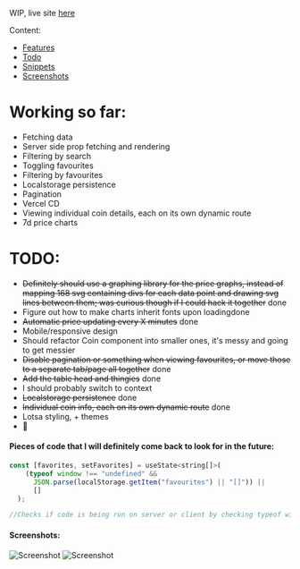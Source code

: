 WIP, live site [here](https://ars-futura-nextjs-crypto-tracker.vercel.app/)

Content:
- [Features](#working-so-far)
- [Todo](#todo)
- [Snippets](#pieces-of-code-that-i-will-definitely-come-back-to-look-for-in-the-future)
- [Screenshots](#screenshots)

# Working so far:

- Fetching data
- Server side prop fetching and rendering
- Filtering by search
- Toggling favourites
- Filtering by favourites
- Localstorage persistence
- Pagination
- Vercel CD
- Viewing individual coin details, each on its own dynamic route
- 7d price charts

# TODO:

- ~~Definitely should use a graphing library for the price graphs, instead of mapping 168 svg containing divs for each data point and drawing svg lines between them; was curious though if I could hack it together~~ done
- Figure out how to make charts inherit fonts upon loadingdone
- ~~Automatic price updating every X minutes~~ done
- Mobile/responsive design
- Should refactor Coin component into smaller ones, it's messy and going to get messier
- ~~Disable pagination or something when viewing favourites, or move those to a separate tab/page all together~~ done
- ~~Add the table head and thingies~~ done
- I should probably switch to context
- ~~Localstorage persistence~~ done
- ~~Individual coin info, each on its own dynamic route~~ done
- Lotsa styling, + themes
- 🤔

#### Pieces of code that I will definitely come back to look for in the future:

```javascript
const [favorites, setFavorites] = useState<string[]>(
    (typeof window !== "undefined" &&
      JSON.parse(localStorage.getItem("favourites") || "[]")) ||
      []
  );

//Checks if code is being run on server or client by checking typeof window, needs to be in quotation for some reason, if "undefined", means server, short-circuits, goes to fallback "[]", if not, gets localstorage key, which returns null if it doesn't exist, again falling back to "[]"
```

#### Screenshots:
![Screenshot](https://i.imgur.com/gKXzbUQ.png)
![Screenshot](https://i.imgur.com/o815eBu.png)
